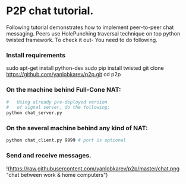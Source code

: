 # P2P chat tutorial.

  Following tutorial demonstrates how
to implement peer-to-peer chat messaging.
Peers use HolePunching traversal technique
on top python twisted framework.
  To check it out- You need to do following.

###   Install requirements
sudo apt-get install python-dev
sudo pip install twisted
git clone https://github.com/yanlobkarev/p2p.git
cd p2p

###   On the machine behind Full-Cone NAT:
```bash
#   Using already pre-deployed version
#   of signal server, do the following:
python chat_server.py
```

###   On the several machine behind any kind of NAT:
```bash
python chat_client.py 9999 # port is optional
```

###   Send and receive messages.
!(https://raw.githubusercontent.com/yanlobkarev/p2p/master/chat.png "chat between work & home computers")

